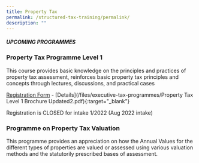 ```yaml
---
title: Property Tax
permalink: /structured-tax-training/permalink/
description: ""
---
```

##### **UPCOMING PROGRAMMES**




### **Property Tax Programme Level 1**

This course provides basic knowledge on the principles and practices of property tax assessment, reinforces basic property tax principles and concepts through lectures, discussions, and practical cases

[Registration Form](https://form.gov.sg/62d55ae9e2359e0013cdb09a) -  [Details](/files/executive-tax-programmes/Property Tax Level 1 Brochure Updated2.pdf){:target="_blank"}

Registration is CLOSED for intake 1/2022 (Aug 2022 intake)


### **Programme on Property Tax Valuation**

This programme provides an appreciation on how the Annual Values for the different types of properties
are valued or assessed using various valuation methods and the statutorily prescribed
bases of assessment.